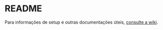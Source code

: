 # README

Para informações de setup e outras documentações úteis, [consulte a wiki](https://github.com/gabfelix/my-rotten-potatoes/wiki).
